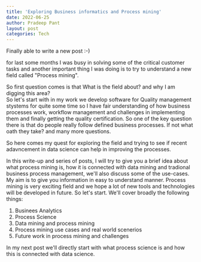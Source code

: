 ```yaml
---
title: 'Exploring Business informatics and Process mining'
date: 2022-06-25
author: Pradeep Pant
layout: post
categories: Tech
---
```

Finally able to write a new post :-)

for last some months I was busy in solving some of the critical customer tasks and another important thing I was doing is to try to understand a new field called "Process mining". 

So first question comes is that What is the field about? and why I am digging this area?  
So let's start with in my work we develop software for Quality management stystems for quite some time so I have fair understanding of how business processes work, workflow management and challenges in implementing them and finally getting the quality certification. So one of the key question there is that do people really follow defined business processes. If not what oath they take? and many more questions. 

So here comes my quest for exploring the field and trying to see if recent adavncement in data science can help in improving the processes. 

 In this write-up and series of posts, I will try to give you a brief idea about what process mining is, how it is connected with data mining and tradional business process management, we'll also discuss some of the use-cases. My aim is to give you information in easy to understand manner. Process mining is very exciting field and we hope a lot of new tools and technologies will be developed in future. So let's start. We'll cover broadly the following things:

1. Businees Analytics
2. Process Science
3. Data mining and process mining
4. Process mining use cases and real world scenerios
5. Future work in process mining and challenges


In my next post we'll directly start with what process science is and how this is connected with data science.